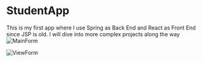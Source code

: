 # StudentApp

This is my first app where I use Spring as Back End and React as Front End since JSP is old. I will dive into more complex projects along the way![MainForm](https://user-images.githubusercontent.com/76866499/219940127-3d1b23af-8e53-4576-b940-9a0e12f10166.png)

![ViewForm](https://user-images.githubusercontent.com/76866499/219940138-8ec54647-857b-41ee-b211-b23056b5d2d5.png)
